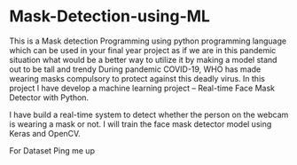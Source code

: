 # Mask-Detection-using-ML
This is a Mask detection Programming using python programming
language which can be used in your final year project as if 
we are in this pandemic situation what would be a better way to utilize it by making a model stand out to be tall and trendy
During pandemic COVID-19, WHO has made wearing masks compulsory to protect against this deadly virus. In this project I have develop a machine learning project – Real-time Face Mask Detector with Python.

I have build a real-time system to detect whether the person on the webcam is wearing a mask or not. I will train the face mask detector model using Keras and OpenCV.

For Dataset Ping me up
